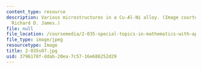 ```yaml
---
content_type: resource
description: Various microstructures in a Cu-Al-Ni alloy. (Image courtesy of Prof.
  Richard D. James.)
file: null
file_location: /coursemedia/2-035-special-topics-in-mathematics-with-applications-linear-algebra-and-the-calculus-of-variations-spring-2007/3796178fddab20ea7c5716e686252d29_2-035s07.jpg
file_type: image/jpeg
resourcetype: Image
title: 2-035s07.jpg
uid: 3796178f-ddab-20ea-7c57-16e686252d29
---
```

